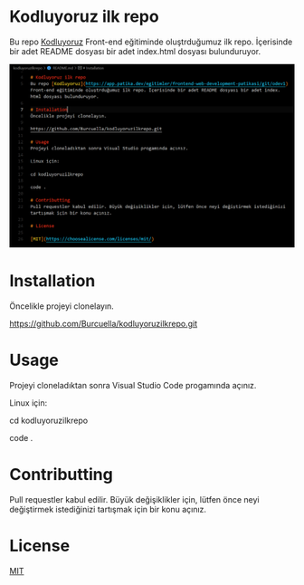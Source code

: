 # Kodluyoruz ilk repo
Bu repo [Kodluyoruz](https://app.patika.dev/egitimler/frontend-web-development-patikasi/git/odev1) Front-end eğitiminde oluştrduğumuz ilk repo. İçerisinde bir adet README dosyası bir adet index.html dosyası bulunduruyor.

![Kodluyoruz](kodluyoruz.jpg)

# Installation
Öncelikle projeyi clonelayın.

https://github.com/Burcuella/kodluyoruzilkrepo.git

# Usage
Projeyi cloneladıktan sonra Visual Studio Code progamında açınız.

Linux için:

cd kodluyoruzilkrepo

code .

# Contributting
Pull requestler kabul edilir. Büyük değişiklikler için, lütfen önce neyi değiştirmek istediğinizi tartışmak için bir konu açınız.

# License

[MIT](https://choosealicense.com/licenses/mit/)